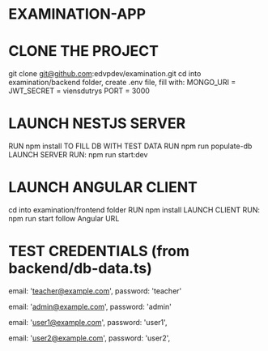 # EXAMINATION-APP

# CLONE THE PROJECT
git clone git@github.com:edvpdev/examination.git
cd into examination/backend folder, create .env file, fill with:
MONGO_URI = <YOUT MONGO DB URLL>
JWT_SECRET = viensdutrys
PORT = 3000

# LAUNCH NESTJS SERVER
RUN npm install
TO FILL DB WITH TEST DATA
RUN npm run populate-db
LAUNCH SERVER
RUN: npm run start:dev

# LAUNCH ANGULAR CLIENT
cd into examination/frontend folder
RUN npm install
LAUNCH CLIENT
RUN: npm run start
follow Angular URL

# TEST CREDENTIALS (from backend/db-data.ts)
email: 'teacher@example.com',
password: 'teacher'

email: 'admin@example.com',
password: 'admin'

email: 'user1@example.com',
password: 'user1',

email: 'user2@example.com',
password: 'user2',
